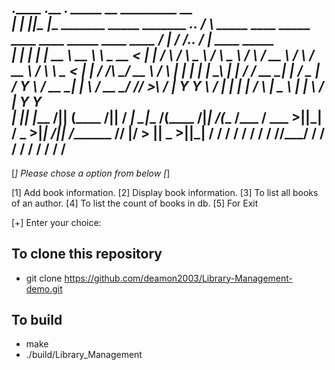 
.____     .__ ___.                                      _____                                                                     __      _________                 __                    
|    |    |__|\_ |__ _______ _____  _______  ___.__.   /     \  _____     ____  _____     ____    ____    _____    ____    ____ _/  |_   /   _____/___.__.  _______/  |_   ____    _____  
|    |    |  | | __ \\_  __ \\__  \ \_  __ \<   |  |  /  \ /  \ \__  \   /    \ \__  \   / ___\ _/ __ \  /     \ _/ __ \  /    \\   __\  \_____  \<   |  | /  ___/\   __\_/ __ \  /     \ 
|    |___ |  | | \_\ \|  | \/ / __ \_|  | \/ \___  | /    Y    \ / __ \_|   |  \ / __ \_/ /_/  >\  ___/ |  Y Y  \\  ___/ |   |  \|  |    /        \\___  | \___ \  |  |  \  ___/ |  Y Y  \
|_______ \|__| |___  /|__|   (____  /|__|    / ____| \____|__  /(____  /|___|  /(____  /\___  /  \___  >|__|_|  / \___  >|___|  /|__|   /_______  // ____|/____  > |__|   \___  >|__|_|  /
        \/         \/             \/         \/              \/      \/      \/      \//_____/       \/       \/      \/      \/                \/ \/          \/             \/       \/ 
----------------------------------------------------------------------------------------------------------------------------------------------------------------------------------------------
[*] Please chose a option from below [*]

[1] Add book information.
[2] Display book information.
[3] To list all books of an author.
[4] To list the count of books in db.
[5] For Exit

[+] Enter your choice: 

## To clone this repository
- git clone https://github.com/deamon2003/Library-Management-demo.git

## **To build**
 - make
 - ./build/Library_Management

  
